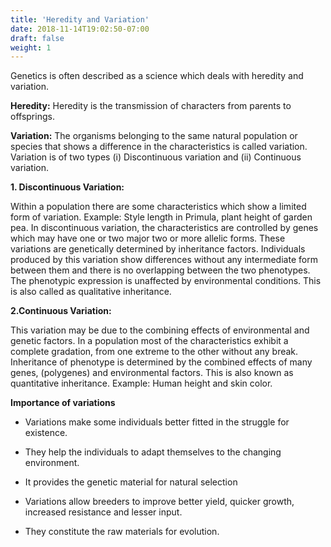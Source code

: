 ```yaml
---
title: 'Heredity and Variation'
date: 2018-11-14T19:02:50-07:00
draft: false
weight: 1
---
```


Genetics is often described as a science which
deals with heredity and variation.

**Heredity:** Heredity is the transmission of
characters from parents to offsprings.

**Variation:** The organisms belonging to the
same natural population or species that
shows a difference in the characteristics is
called variation. Variation is of two types (i)
Discontinuous variation and (ii) Continuous
variation.

**1. Discontinuous Variation:**

Within a population there are some
characteristics which show a limited form of
variation. Example: Style length in Primula,
plant height of garden pea. In discontinuous
variation, the characteristics are controlled by
genes which may have one or two major two or more allelic forms. These variations are
genetically determined by inheritance factors.
Individuals produced by this variation show
differences without any intermediate form
between them and there is no overlapping
between the two phenotypes. The phenotypic
expression is unaffected by environmental
conditions. This is also called as qualitative
inheritance.

**2.Continuous Variation:**

This variation may be due to the combining
effects of environmental and genetic factors.
In a population most of the characteristics
exhibit a complete gradation, from one extreme
to the other without any break. Inheritance
of phenotype is determined by the combined
effects of many genes, (polygenes) and
environmental factors. This is also known as
quantitative inheritance. Example: Human
height and skin color.

**Importance of variations**

* Variations make some individuals better
fitted in the struggle for existence.

* They help the individuals to adapt
themselves to the changing environment.

* It provides the genetic material for natural
selection

* Variations allow breeders to improve better
yield, quicker growth, increased resistance
and lesser input.

* They constitute the raw materials for
evolution.
